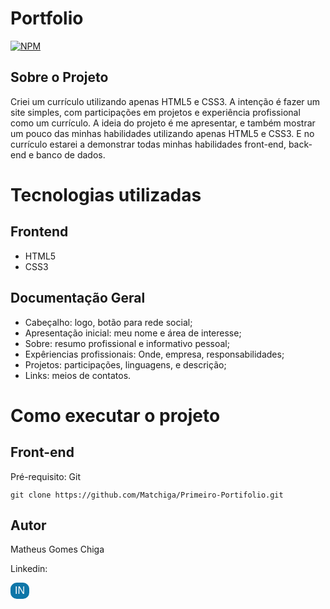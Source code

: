 # Portfolio

[![NPM](https://img.shields.io/npm/l/react)](https://github.com/devsuperior/sds1-wmazoni/blob/master/LICENSE) 


## Sobre o Projeto
Criei um currículo utilizando apenas HTML5 e CSS3. A intenção é fazer um site simples, com participações em projetos e experiência profissional como um currículo.
A ideia do projeto é me apresentar, e também mostrar um pouco das minhas habilidades utilizando apenas HTML5 e CSS3. 
E no currículo estarei a demonstrar todas minhas habilidades front-end, back-end e banco de dados. 
# Tecnologias utilizadas
## Frontend
- HTML5
- CSS3

## Documentação Geral
 - Cabeçalho: logo, botão para rede social;
 - Apresentação inicial: meu nome e área de interesse;
 - Sobre: resumo profissional e informativo pessoal;
 - Expêriencias profissionais: Onde, empresa, responsabilidades;
 - Projetos: participações, linguagens, e descrição;
 - Links: meios de contatos.

# Como executar o projeto
## Front-end
Pré-requisito: Git
    
    git clone https://github.com/Matchiga/Primeiro-Portifolio.git

## Autor

Matheus Gomes Chiga

Linkedin:

<button src="https://www.linkedin.com/in/matheus-gomes-chiga/" style="display: flex; width:30px; height:26px; font-size: 16px; border-radius:10px; justify-content:center; align-items:center; border-color:transparent; background-color:#0e76a8; color:#fff; font-family:Helvetica;">IN